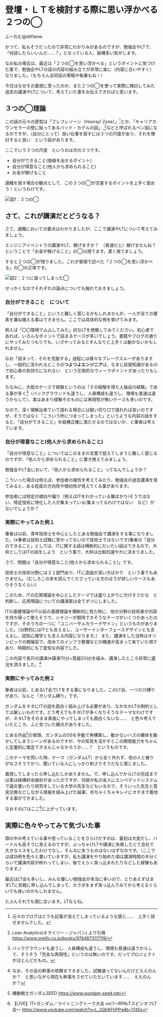 # 登壇・ＬＴを検討する際に思い浮かべる２つの◯

<div class="flushright">ふーれむ@ditflame</div>

かつて、私もそうだったので非常にわかりみがあるのですが、勉強会やLTで、「何話したらいいんだ……？」となっている人、結構多い気がします。

なお私の場合は、最近は「２つの◯を思い浮かべる」というポイントに気づけた事で、勉強会やLTの話の内容の組み立てが非常に楽に（内容に合いやすく）なりました。（もちろん合同誌の寄稿や執筆もね！）

今日はなぜその着想に至ったのか、また２つの◯を使って実際に検討してみた過去の講演やLTについて、考えていた事をお伝えできればと思います。

## ３つの◯理論

この話の元々の原型は「フレフレゾーン（Hooray! Zone）」[^hooray]とか、「キャリアカウンセラーの壁に貼ってあるバッド・カデルの図」_[^LeanAnalytics]などと呼ばれるベン図になるのですが、（自分にとって）良い仕事を探すには３つの尺度があり、それを検討すると良い　という話があります。

[^hooray]: 元々のブログはどうも記事が消えてしまっているような感じ……　上手く探せませんでした。
[^LeanAnalytics]: Lean Analytics(オライリー・ジャパン) より引用 https://www.oreilly.co.jp/books/9784873117119/

ここでいう３つの尺度　というのは次の３つです。

 * 自分ができること(価値を出せるポイント)
 * 自分が得意なこと(他人から求められること)
 * お金が稼げること

適職を探す場合の観点として、この３つの◯が交差するポイントを上手く狙おう！というわけです。

![図1：３つの◯](images/chap-ditflame_LT_OO/zone01.jpg)

## さて、これが講演だとどうなる？

さて、適職においての要点はわかりましたが、ここで講演やLTについて考えてみましょう。

エンジニアイベントでの講演やLT、稼げますか？　（普通だと）稼げませんね？　ということで「お金が稼げること」の◯は捨てます。潔く捨てましょう。

すると２つの◯が残りました。これが冒頭で述べた「２つの◯を思い浮かべる」の◯の正体です。

![図2：２つに減ってしまった◯](images/chap-ditflame_LT_OO/zone02.jpg)

せっかくなのでそれぞれの論点についても触れておきましょう。

### 自分ができること　について

「自分ができること」というと難しく感じるかもしれませんが、一人が全ての要素を兼ね備える事はできません。ここでは具体的な例を挙げてみます。

例えば「〇〇環境で△△してみた」的なLTを想像してみてください。初心者であれば、いろんなポイントで詰まるケースが多いでしょう。書籍やブログの通りにやってみたつもりでも、いざやってみるとすんなりと上手くは動かないかもしれません。

なお「詰まって、それを克服する」過程には様々なブレークスルーがありますし、一般的に言われるところの**つよつよエンジニア**は、なまじ前提知識があるので初心者の気持ちになれない　という圧倒的なウィークポイントがあったりもします。

ちなみに、大抵のケースで経験というのは「その経験を得た人独自の経験」である事が多く[^project]（バックグラウンドも違うし、人員構成も違うし、環境も普通は違うからして）、実はあまり経験そのものには再現性が無いケースも多いのです。

[^project]: バックグラウンドも違うし、人員構成も違うし、環境も普通は違うからして、そうそう「完全な再現性」というのは無いのです。だってプロジェクトがほとんどだもの。

なので、深く理解出来ていて語れる場合には鋭い切り口で語れれば良いのですが、そうではなく「こういう所につまってしまった」というような内容の話をすると、「自分ができること」を結構正確に満たせるのではないか、と筆者は考えています。

### 自分が得意なこと(他人から求められること)

「自分が得意なこと」についてはこのままの言葉で捉えてしまうと難しく感じるのですが、「他人から求められること」に置き換えてみましょう。

勉強会やLT会において、「他人から求められること」ってなんでしょうか？

こういった場合は例えば、参加者の属性を考えてみたり、勉強会の過去講演を見てみると、ある程度の方向性や傾向性が見えてくる事があります。

参加者には特定の傾向や偏り（例えばITをわかっている層ばかり/そうではない、特定技術に特化した人が集まっている/集まってるわけではない　など）がないでしょうか？

### 実際にやってみた例１

筆者は以前、青年技術士を中心としたとある勉強会で講演をする事になりました。(※筆者は技術士試験に受かってないので技術士ではないです)筆者の「自分のできること」としては、ITに関する話は横断的にだいたい話はできるので、大枠としてはITの話をしよう　という事で、大枠は比較的速やかに決まりました。

さて、問題は「自分が得意なこと(他人から求められること)」です。

技術士の技術分野には２１部門あり、ITに造詣が深い方ばかり　という事でもありません。（むしろこの本を読んでくださっている方のほうが詳しいケースもありそうなぐらい）

このため、ITの応用理論を中心としたテーマでは盛り上がりに欠けそうだな　と判断し、応用理論についての講演案は全てボツにしました。

ITの基礎理論やIT以前の基礎理論を横断的に見た時に、他の分野の技術者が内容を持ち帰って使えそうで、シナジーが期待できそうなテーマがいくつかあったのですが、そのうちの一つに「ユニバーサルカラーデザイン」というものがありました。（分野的にはITとも言えるし、ユーザーインターフェースデザインとも言えるし、認知心理学とも言える内容になります。）
また、講演をした当時はオリンピックの開催前で、改めてのインフラ整備などの機運が高まって来ていた頃であり、時期的にも丁度旬な内容でした。

この内容で長尺の講演(※講演70分+質疑20分)を組み、講演したところ非常に盛況を頂きました。[^kanji]

[^kanji]: なお、その会の幹事の依頼まできました。試験通ってないんだけどええのんか？　と思いながら現在も幹事をさせていただいています……　ええのんか？

### 実際にやってみた例２

筆者は以前、とあるLT会でLTをする事になりました。このLT会、一つだけ縛りがあり、なんと「ガンダム縛り」です。

ガンダムをネタにITの話を面白く組み上げる必要があり、なかなかLTの制約としては厳しいものです。どう考えてもネタLTが多くなりそうなテーマなわけですが、ネタLTをそのまま素直にやってしまっても面白くないな……　と色々考えていたところ、ふと気づいた観点がありました。

とある作品[^seed]の冒頭、ガンダムのOSを手動で再構築し、動かないハズの機体を動かしてしまうシーンがあるのですが、今の知見を活かすとこの開発能力をちゃんと定量的に推定できるんじゃなかろうか……？　というものです。

[^seed]: 機動戦士ガンダムSEED https://www.gundam-seed.net/

このテーマを閃いた時、テーマ（ガンダムLT）から全く外れず、他の人と被りがなさそうでかつ、聞いている人にしっかり刺さりそうだなと感じました。

着想してしまったら申し込むしかありません。で、申し込んでからLTの完成までは実は結構紆余曲折があったのですが、何故か私の友人にエンベデッドシステムで論文書いたり研究をしている大学の先生などもいるので、そういった先生と意見交換などしながら情報を組み上げた結果、めちゃくちゃキレイにオチまで着地する事ができました。

なおそのLTはここ[^lt]に上がっています。

[^lt]: 【LIVE】IT×ガンダム／ライトニングトーク大会 vol.1～RPALTスピンオフLT会～ https://www.youtube.com/watch?v=L_2QbKFhPPw&t=1740s

## 実際に色々やってみて気づいた事

頭の中の考えている事や思っていることをさらけだすのは、最初は大変だし、ハードルも高そうに見えるのですが、ぶっちゃけLTや講演に失敗したとて会社で大きなミスをしたわけでなし、そんなに失うものはないはずなのです。（ここでは成功例を色々と書いていますが、私も講演をやり始めた頃は講演時間の半分ぐらいで講演内容が終わってしまい、後でえらく突っ込まれたりなどした経験もあります。）

最近はLT会も多いし、みんな優しい勉強会が本当に多いので、とりあえずはまずLTに気軽に申し込んでしまって、カラダをまず突っ込んでみてから考えるぐらいでも良いのかもしれません。

たぶんそれでも間に合います。LTならね。
